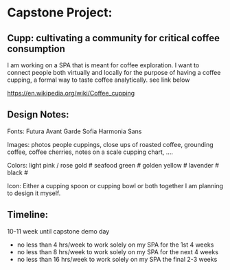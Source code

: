 
# Capstone Project:

## Cupp: cultivating a community for critical coffee consumption


I am working on a SPA that is meant for coffee exploration. I want to connect people both virtually and locally for the purpose of having a coffee cupping, a formal way to taste coffee analytically. see link below

https://en.wikipedia.org/wiki/Coffee_cupping

## Design Notes:

Fonts:
Futura
Avant Garde
Sofia
Harmonia Sans

Images:
photos people cuppings, close ups of roasted coffee, grounding coffee, coffee cherries, notes on a scale cupping chart, ....

Colors:
light pink / rose gold #
seafood green #
golden yellow #
lavender #
black #

Icon:
Either a cupping spoon or cupping bowl or both together
I am planning to design it myself.

## Timeline:

10-11 week until capstone demo day
- no less than 4 hrs/week to work solely on my SPA for the 1st 4 weeks
- no less than 8 hrs/week to work solely on my SPA for the next 4 weeks
- no less than 16 hrs/week to work solely on my SPA the final 2-3 weeks
